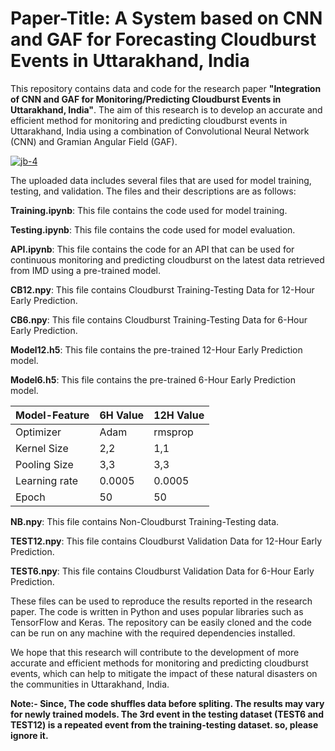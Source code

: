 # Paper-Title: A System based on CNN and GAF for Forecasting Cloudburst Events in Uttarakhand, India

This repository contains data and code for the research paper **"Integration of CNN and GAF for Monitoring/Predicting Cloudburst Events in Uttarakhand, India"**. The aim of this research is to develop an accurate and efficient method for monitoring and predicting cloudburst events in Uttarakhand, India using a combination of Convolutional Neural Network (CNN) and Gramian Angular Field (GAF).

<a href="https://ibb.co/8MxbtrJ"><img src="https://i.ibb.co/F6YXC59/jb-4.png" alt="jb-4" border="0"></a>

The uploaded data includes several files that are used for model training, testing, and validation. The files and their descriptions are as follows:

**Training.ipynb**: This file contains the code used for model training.

**Testing.ipynb**: This file contains the code used for model evaluation.

**API.ipynb**: This file contains the code for an API that can be used for continuous monitoring and predicting cloudburst on the latest data retrieved from IMD using a pre-trained model.

**CB12.npy**: This file contains Cloudburst Training-Testing Data for 12-Hour Early Prediction.

**CB6.npy**: This file contains Cloudburst Training-Testing Data for 6-Hour Early Prediction.

**Model12.h5**: This file contains the pre-trained 12-Hour Early Prediction model.

**Model6.h5**: This file contains the pre-trained 6-Hour Early Prediction model.

| Model-Feature  | 6H Value | 12H Value |
| ------------- | ------------- | ------------- |
| Optimizer | Adam | rmsprop  |
| Kernel Size  | 2,2  | 1,1  |
| Pooling Size  | 3,3  | 3,3  |
| Learning rate | 0.0005  | 0.0005  |
| Epoch | 50  | 50  |

**NB.npy**: This file contains Non-Cloudburst Training-Testing data.

**TEST12.npy**: This file contains Cloudburst Validation Data for 12-Hour Early Prediction.

**TEST6.npy**: This file contains Cloudburst Validation Data for 6-Hour Early Prediction.

These files can be used to reproduce the results reported in the research paper. The code is written in Python and uses popular libraries such as TensorFlow and Keras. The repository can be easily cloned and the code can be run on any machine with the required dependencies installed.

We hope that this research will contribute to the development of more accurate and efficient methods for monitoring and predicting cloudburst events, which can help to mitigate the impact of these natural disasters on the communities in Uttarakhand, India.

**Note:- 
Since, The code shuffles data before spliting. The results may vary for newly trained models.
The 3rd event in the testing dataset (TEST6 and TEST12) is a repeated event from the training-testing dataset. so, please ignore it.**
